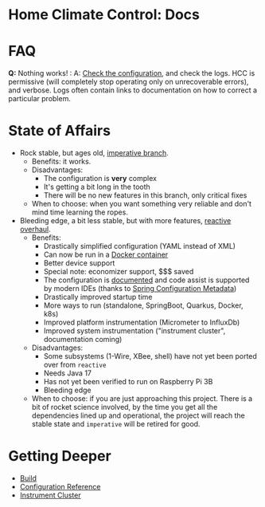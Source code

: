 Home Climate Control: Docs
==

# FAQ

**Q:** Nothing works!
: A: [Check the configuration](./configuration/index.md), and check the logs. HCC is permissive (will completely stop operating only on unrecoverable errors), and verbose. Logs often contain links to documentation on how to correct a particular problem.

# State of Affairs
* Rock stable, but ages old, [imperative branch](https://github.com/home-climate-control/dz/tree/last-imperative-maintenance).
    * Benefits: it works.
    * Disadvantages:
        * The configuration is **very** complex
        * It's getting a bit long in the tooth
        * There will be no new features in this branch, only critical fixes
    * When to choose: when you want something very reliable and don't mind time learning the ropes.
* Bleeding edge, a bit less stable, but with more features, [reactive overhaul](https://github.com/home-climate-control/dz/tree/reactive).
    * Benefits:
        * Drastically simplified configuration (YAML instead of XML)
        * Can now be run in a [Docker container](./build/index.md#docker)
        * Better device support
        * Special note: economizer support, $$$ saved
        * The configuration is [documented](./configuration/index.md) and code assist is supported by modern IDEs (thanks to [Spring Configuration Metadata](https://docs.spring.io/spring-boot/docs/current/reference/html/configuration-metadata.html))
        * Drastically improved startup time
        * More ways to run (standalone, SpringBoot, Quarkus, Docker, k8s)
        * Improved platform instrumentation (Micrometer to InfluxDb)
        * Improved system instrumentation ("instrument cluster", documentation coming)
    * Disadvantages:
        * Some subsystems (1-Wire, XBee, shell) have not yet been ported over from `reactive`
        * Needs Java 17
        * Has not yet been verified to run on Raspberry Pi 3B
        * Bleeding edge
    * When to choose: if you are just approaching this project. There is a bit of rocket science involved, by the time you get all the dependencies lined up and operational, the project will reach the stable state and `imperative` will be retired for good.

# Getting Deeper
* [Build](./build/index.md)
* [Configuration Reference](./configuration/index.md)
* [Instrument Cluster](./instrument-cluster/index.md)
